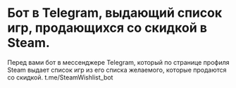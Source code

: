 # Бот в Telegram, выдающий список игр, продающихся со скидкой в Steam.
Перед вами бот в мессенджере Telegram, который по странице профиля Steam выдает список игр из его списка желаемого, которые продаются со скидкой.
t.me/SteamWishlist_bot
